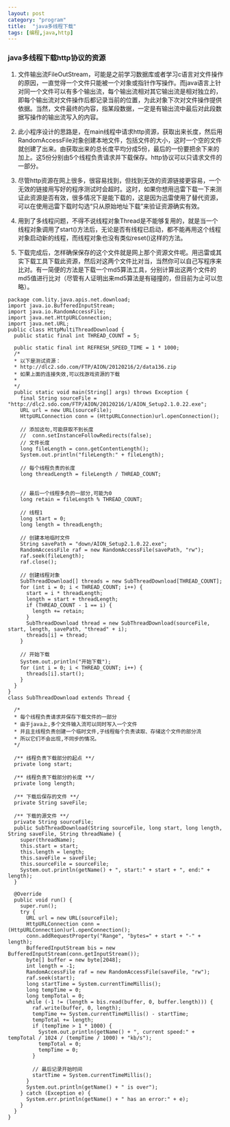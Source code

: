 ```yaml
---
layout: post
category: "program"
title:  "java多线程下载"
tags: [编程,java,http]
---
```


### java多线程下载http协议的资源

1. 文件输出流FileOutStream，可能是之前学习数据库或者学习c语言对文件操作的原因，一直觉得一个文件只能被一个对象或指针作写操作。而java语言上针对同一个文件可以有多个输出流，每个输出流相对其它输出流是相对独立的，即每个输出流对文件操作后都记录当前的位置，为此对象下次对文件操作提供依据。当然，文件最终的内容，指某段数据，一定是有输出流中最后对此段数据写操作的输出流写入的内容。

1. 此小程序设计的思路是，在main线程中请求http资源，获取出来长度，然后用RandomAccessFile对象创建本地文件，包括文件的大小，这时一个空的文件就创建了出来。由获取出来的总长度平均分成5份，最后的一份要把余下来的加上。这5份分别由5个线程负责请求并下载保存。http协议可以只请求文件的一部分。

1. 尽管http资源在网上很多，很容易找到，但找到无效的资源链接更容易，一个无效的链接用写好的程序测试时会超时。这时，如果你想用迅雷下载一下来测证此资源是否有效，很多情况下是能下载的，这是因为迅雷使用了替代资源，可以在使用迅雷下载时勾选“只从原始地址下载”来验证资源确实有效。

1. 用到了多线程问题，不得不说线程对象Thread是不能够复用的，就是当一个线程对象调用了start()方法后，无论是否有线程已启动，都不能再用这个线程对象启动新的线程，而线程对象也没有类似reset()这样的方法。

1. 下载完成后，怎样确保保存的这个文件就是网上那个资源文件呢。用迅雷或其实下载工具下载此资源，然后对这两个文件比对当，当然你可以自己写程序来比对。有一简便的方法是下载一个md5算法工具，分别计算出这两个文件的md5值进行比对（尽管有人证明出来md5算法是有碰撞的，但目前为止可以忽略）。

```
package com.lity.java.apis.net.download;
import java.io.BufferedInputStream;
import java.io.RandomAccessFile;
import java.net.HttpURLConnection;
import java.net.URL;
public class HttpMultiThreadDownload {
  public static final int THREAD_COUNT = 5;

  public static final int REFRESH_SPEED_TIME = 1 * 1000;
  /*
  * 以下是测试资源：
  * http://dlc2.sdo.com/FTP/AION/20120216/2/data136.zip
  * 如果上面的连接失效,可以找游戏资源的下载
  *
  */
  public static void main(String[] args) throws Exception {
    final String sourceFile = "http://dlc2.sdo.com/FTP/AION/20120216/1/AION_Setup2.1.0.22.exe";
    URL url = new URL(sourceFile);
    HttpURLConnection conn = (HttpURLConnection)url.openConnection();

    // 添加这句,可能获取不到长度
    //  conn.setInstanceFollowRedirects(false);
    // 文件长度
    long fileLength = conn.getContentLength();
    System.out.println("fileLength:" + fileLength);

    // 每个线程负责的长度
    long threadLength = fileLength / THREAD_COUNT;


    // 最后一个线程多负的一部分,可能为0
    long retain = fileLength % THREAD_COUNT;

    // 线程1
    long start = 0;
    long length = threadLength;

    // 创建本地临时文件
    String savePath = "down/AION_Setup2.1.0.22.exe";
    RandomAccessFile raf = new RandomAccessFile(savePath, "rw");
    raf.seek(fileLength);
    raf.close();

    // 创建线程对象
    SubThreadDownload[] threads = new SubThreadDownload[THREAD_COUNT];
    for (int i = 0; i < THREAD_COUNT; i++) {
      start = i * threadLength;
      length = start + threadLength;
      if (THREAD_COUNT - 1 == i) {
        length += retain;
      }
      SubThreadDownload thread = new SubThreadDownload(sourceFile, start, length, savePath, "thread" + i);
      threads[i] = thread;
    }

    // 开始下载
    System.out.println("开始下载");
    for (int i = 0; i < THREAD_COUNT; i++) {
      threads[i].start();
    }
  }
}
class SubThreadDownload extends Thread {

  /*
  * 每个线程负责请求并保存下载文件的一部分
  * 由于java上,多个文件输入流可以同时写入一个文件
  * 并且主线程负责创建一个临时文件,子线程每个负责读取、存储这个文件的部分流
  * 所以它们不会出现,不同步的情况。
  */

  /** 线程负责下载部分的起点 **/
  private long start;

  /** 线程负责下载部分的长度 **/
  private long length;

  /** 下载后保存的文件 **/
  private String saveFile;

  /** 下载的源文件 **/
  private String sourceFile;
  public SubThreadDownload(String sourceFile, long start, long length, String saveFile, String threadName) {
    super(threadName);
    this.start = start;
    this.length = length;
    this.saveFile = saveFile;
    this.sourceFile = sourceFile;
    System.out.println(getName() + ", start:" + start + ", end:" + length);
  }

  @Override
  public void run() {
    super.run();
    try {
      URL url = new URL(sourceFile);
      HttpURLConnection conn = (HttpURLConnection)url.openConnection();
      conn.addRequestProperty("Range", "bytes=" + start + "-" + length);
      BufferedInputStream bis = new BufferedInputStream(conn.getInputStream());
      byte[] buffer = new byte[2048];
      int length = -1;
      RandomAccessFile raf = new RandomAccessFile(saveFile, "rw");
      raf.seek(start);
      long startTime = System.currentTimeMillis();
      long tempTime = 0;
      long tempTotal = 0;
      while (-1 != (length = bis.read(buffer, 0, buffer.length))) {
        raf.write(buffer, 0, length);
        tempTime += System.currentTimeMillis() - startTime;
        tempTotal += length;
        if (tempTime > 1 * 1000) {
          System.out.println(getName() + ", current speed:" + tempTotal / 1024 / (tempTime / 1000) + "kb/s");
          tempTotal = 0;
          tempTime = 0;
        }

        // 最后记录开始时间
        startTime = System.currentTimeMillis();
      }
      System.out.println(getName() + " is over");
    } catch (Exception e) {
      System.err.println(getName() + " has an error:" + e);
    }
  }
}
```
